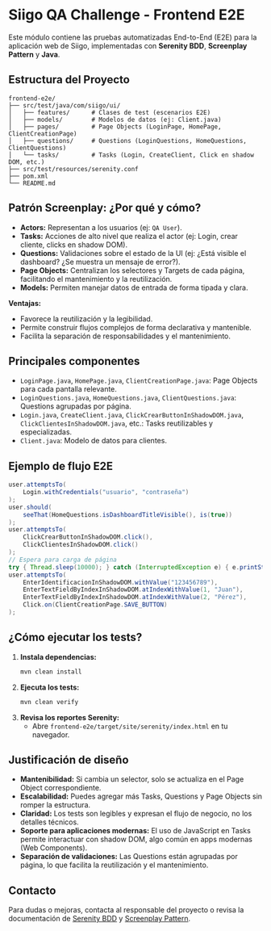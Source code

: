 # Siigo QA Challenge - Frontend E2E

Este módulo contiene las pruebas automatizadas End-to-End (E2E) para la aplicación web de Siigo, implementadas con **Serenity BDD**, **Screenplay Pattern** y **Java**.

## Estructura del Proyecto

```
frontend-e2e/
├── src/test/java/com/siigo/ui/
│   ├── features/      # Clases de test (escenarios E2E)
│   ├── models/        # Modelos de datos (ej: Client.java)
│   ├── pages/         # Page Objects (LoginPage, HomePage, ClientCreationPage)
│   ├── questions/     # Questions (LoginQuestions, HomeQuestions, ClientQuestions)
│   └── tasks/         # Tasks (Login, CreateClient, Click en shadow DOM, etc.)
├── src/test/resources/serenity.conf
├── pom.xml
└── README.md
```

## Patrón Screenplay: ¿Por qué y cómo?

- **Actors:** Representan a los usuarios (ej: `QA User`).
- **Tasks:** Acciones de alto nivel que realiza el actor (ej: Login, crear cliente, clicks en shadow DOM).
- **Questions:** Validaciones sobre el estado de la UI (ej: ¿Está visible el dashboard? ¿Se muestra un mensaje de error?).
- **Page Objects:** Centralizan los selectores y Targets de cada página, facilitando el mantenimiento y la reutilización.
- **Models:** Permiten manejar datos de entrada de forma tipada y clara.

**Ventajas:**
- Favorece la reutilización y la legibilidad.
- Permite construir flujos complejos de forma declarativa y mantenible.
- Facilita la separación de responsabilidades y el mantenimiento.

## Principales componentes

- `LoginPage.java`, `HomePage.java`, `ClientCreationPage.java`: Page Objects para cada pantalla relevante.
- `LoginQuestions.java`, `HomeQuestions.java`, `ClientQuestions.java`: Questions agrupadas por página.
- `Login.java`, `CreateClient.java`, `ClickCrearButtonInShadowDOM.java`, `ClickClientesInShadowDOM.java`, etc.: Tasks reutilizables y especializadas.
- `Client.java`: Modelo de datos para clientes.

## Ejemplo de flujo E2E

```java
user.attemptsTo(
    Login.withCredentials("usuario", "contraseña")
);
user.should(
    seeThat(HomeQuestions.isDashboardTitleVisible(), is(true))
);
user.attemptsTo(
    ClickCrearButtonInShadowDOM.click(),
    ClickClientesInShadowDOM.click()
);
// Espera para carga de página
try { Thread.sleep(10000); } catch (InterruptedException e) { e.printStackTrace(); }
user.attemptsTo(
    EnterIdentificacionInShadowDOM.withValue("123456789"),
    EnterTextFieldByIndexInShadowDOM.atIndexWithValue(1, "Juan"),
    EnterTextFieldByIndexInShadowDOM.atIndexWithValue(2, "Pérez"),
    Click.on(ClientCreationPage.SAVE_BUTTON)
);
```

## ¿Cómo ejecutar los tests?

1. **Instala dependencias:**
   ```sh
   mvn clean install
   ```
2. **Ejecuta los tests:**
   ```sh
   mvn clean verify
   ```
3. **Revisa los reportes Serenity:**
   - Abre `frontend-e2e/target/site/serenity/index.html` en tu navegador.

## Justificación de diseño

- **Mantenibilidad:** Si cambia un selector, solo se actualiza en el Page Object correspondiente.
- **Escalabilidad:** Puedes agregar más Tasks, Questions y Page Objects sin romper la estructura.
- **Claridad:** Los tests son legibles y expresan el flujo de negocio, no los detalles técnicos.
- **Soporte para aplicaciones modernas:** El uso de JavaScript en Tasks permite interactuar con shadow DOM, algo común en apps modernas (Web Components).
- **Separación de validaciones:** Las Questions están agrupadas por página, lo que facilita la reutilización y el mantenimiento.

## Contacto

Para dudas o mejoras, contacta al responsable del proyecto o revisa la documentación de [Serenity BDD](https://serenity-bdd.github.io/docs/) y [Screenplay Pattern](https://serenity-js.org/handbook/design/screenplay-pattern.html). 
